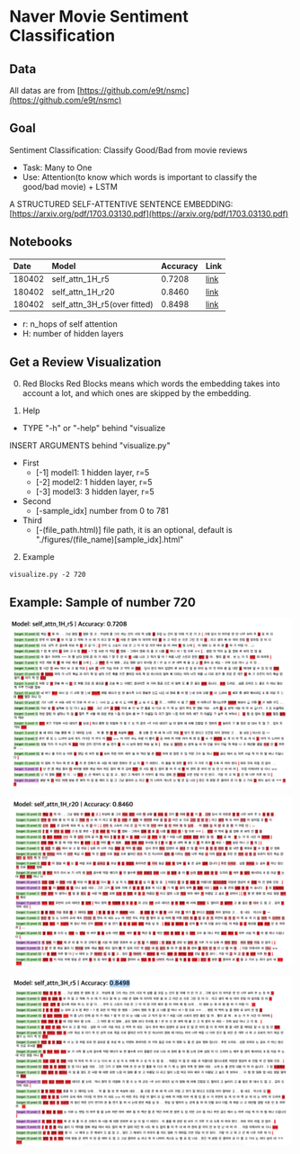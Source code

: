 # Naver Movie Sentiment Classification

## Data
All datas are from [https://github.com/e9t/nsmc](https://github.com/e9t/nsmc)

## Goal

Sentiment Classification: Classify Good/Bad from movie reviews

* Task: Many to One
* Use: Attention(to know which words is important to classify the good/bad movie) + LSTM

A STRUCTURED SELF-ATTENTIVE SENTENCE EMBEDDING: [https://arxiv.org/pdf/1703.03130.pdf](https://arxiv.org/pdf/1703.03130.pdf)

## Notebooks
|Date|Model|Accuracy|Link|
|:-|:-|:-|:-|
|180402|self_attn_1H_r5|0.7208|[link](https://nbviewer.jupyter.org/github/simonjisu/nsmc_study/blob/master/Notebooks/selfattn_1H_r5.ipynb)|
|180402|self_attn_1H_r20|0.8460|[link](https://nbviewer.jupyter.org/github/simonjisu/nsmc_study/blob/master/Notebooks/selfattn_1H_r20.ipynb)|
|180402|self_attn_3H_r5(over fitted)|0.8498|[link](https://nbviewer.jupyter.org/github/simonjisu/nsmc_study/blob/master/Notebooks/selfattn_3H_r5.ipynb)|

* r: n_hops of self attention
* H: number of hidden layers

## Get a Review Visualization

0. Red Blocks
   Red Blocks means which words the embedding takes into account a lot, and which ones are skipped by the
embedding.

1. Help
* TYPE "-h" or "-help" behind "visualize

INSERT ARGUMENTS behind "visualize.py"
* First
    * [-1] model1: 1 hidden layer, r=5
    * [-2] model2: 1 hidden layer, r=5
    * [-3] model3: 3 hidden layer, r=5
* Second
    * [-sample_idx] number from 0 to 781
* Third
    * [-(file_path.html)] file path, it is an optional, default is "./figures/(file_name)[sample_idx].html"

2. Example

```
visualize.py -2 720
```

## Example: Sample of number 720

![](/figures/model1.png)

![](/figures/model2.png)

![](/figures/model3.png)
